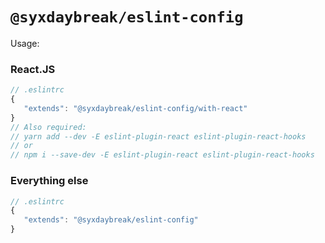 # `@syxdaybreak/eslint-config`

Usage:

### React.JS

```js
// .eslintrc
{
   "extends": "@syxdaybreak/eslint-config/with-react"
}
// Also required:
// yarn add --dev -E eslint-plugin-react eslint-plugin-react-hooks
// or
// npm i --save-dev -E eslint-plugin-react eslint-plugin-react-hooks
```

### Everything else

```js
// .eslintrc
{
   "extends": "@syxdaybreak/eslint-config"
}
```

